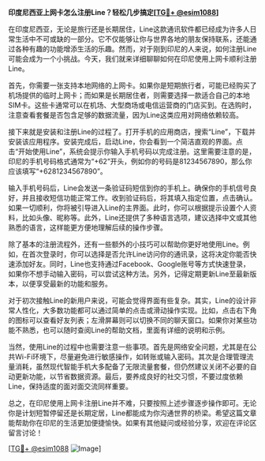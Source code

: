**印度尼西亚上网卡怎么注册Line？轻松几步搞定[[TG💪+ @esim1088](https://t.me/s/esim1088)]**

在印度尼西亚，无论是旅行还是长期居住，Line这款通讯软件都已经成为许多人日常生活中不可或缺的一部分。它不仅能够让你与世界各地的朋友保持联系，还能通过各种有趣的功能增添生活的乐趣。然而，对于刚到印尼的人来说，如何注册Line可能会成为一个小挑战。今天，我们就来详细聊聊如何在印尼使用上网卡顺利注册Line。

首先，你需要一张支持本地网络的上网卡。如果你是短期旅行者，可能已经购买了机场提供的临时上网卡；而如果是长期居住者，则需要选择一款适合自己的本地SIM卡。这些卡通常可以在机场、大型商场或电信运营商的门店买到。在选购时，注意查看套餐是否包含足够的数据流量，因为Line这类应用对网络依赖较高。

接下来就是安装和注册Line的过程了。打开手机的应用商店，搜索“Line”，下载并安装该应用程序。安装完成后，启动Line，你会看到一个简洁直观的界面。点击“开始使用Line”，系统会提示你输入手机号码以完成注册。这里需要注意的是，印尼的手机号码格式通常为“+62”开头，例如你的号码是81234567890，那么你应该填写“+6281234567890”。

输入手机号码后，Line会发送一条验证码短信到你的手机上。确保你的手机信号良好，并且接收短信功能正常工作。收到验证码后，将其填入指定位置，点击确认。如果一切顺利，你将被引导进入Line的主界面。此时，你可以根据提示设置个人资料，比如头像、昵称等。此外，Line还提供了多种语言选项，建议选择中文或其他熟悉的语言，这样能更方便地理解后续的操作步骤。

除了基本的注册流程外，还有一些额外的小技巧可以帮助你更好地使用Line。例如，在首次登录时，你可以选择是否允许Line访问你的通讯录，这将决定你能否快速添加好友。同时，Line也支持通过Facebook、Google账号等方式快速登录，如果你不想手动输入密码，可以尝试这种方法。另外，记得定期更新Line至最新版本，以便享受最新的功能和服务。

对于初次接触Line的新用户来说，可能会觉得界面有些复杂。其实，Line的设计非常人性化，大多数功能都可以通过简单的点击或滑动操作实现。比如，点击右下角的图标可以查看好友列表；左滑屏幕则可以切换不同的聊天窗口。如果你对某些功能不熟悉，也可以随时查阅Line的帮助文档，里面有详细的说明和示例。

当然，使用Line的过程中也需要注意一些事项。首先是网络安全问题，尤其是在公共Wi-Fi环境下，尽量避免进行敏感操作，如转账或输入密码。其次是合理管理流量消耗，虽然现代智能手机大多配备了无限流量套餐，但仍然建议关闭不必要的自动更新功能，以节省数据资源。最后，要养成良好的社交习惯，不要过度依赖Line，保持适度的面对面交流同样重要。

总之，在印尼使用上网卡注册Line并不难，只要按照上述步骤逐步操作即可。无论你是计划短暂停留还是长期定居，Line都能成为你沟通世界的桥梁。希望这篇文章能帮助你在印尼的生活更加便捷愉快。如果有其他疑问或经验分享，欢迎在评论区留言讨论！

[[TG💪+ @esim1088](https://t.me/s/esim1088) ![Image](https://i.postimg.cc/4NQfJmqS/Snipaste-2025-05-13-00-14-12.png)]